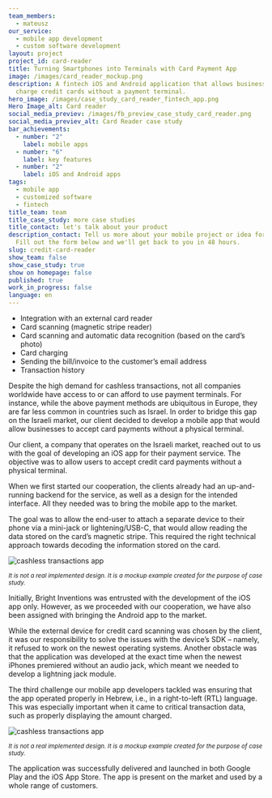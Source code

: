 ```yaml
---
team_members:
  - mateusz
our_service:
  - mobile app development
  - custom software development
layout: project
project_id: card-reader
title: Turning Smartphones into Terminals with Card Payment App
image: /images/card_reader_mockup.png
description: A fintech iOS and Android application that allows businesses to
  charge credit cards without a payment terminal.
hero_image: /images/case_study_card_reader_fintech_app.png
Hero Image_alt: Card reader
social_media_previev: /images/fb_preview_case_study_card_reader.png
social_media_previev_alt: Card Reader case study
bar_achievements:
  - number: "2"
    label: mobile apps
  - number: "6"
    label: key features
  - number: "2"
    label: iOS and Android apps
tags:
  - mobile app
  - customized software
  - fintech
title_team: team
title_case_study: more case studies
title_contact: let's talk about your product
description_contact: Tell us more about your mobile project or idea for an app.
  Fill out the form below and we'll get back to you in 48 hours.
slug: credit-card-reader
show_team: false
show_case_study: true
show on homepage: false
published: true
work_in_progress: false
language: en
---
```

<TitleWithIcon sectionTitle="main features" titleIcon="/images/main_features_icon.png" titleIconAlt="Main features of BrightTreasury:" />

* Integration with an external card reader
* Card scanning (magnetic stripe reader)
* Card scanning and automatic data recognition (based on the card’s photo)
* Card charging
* Sending the bill/invoice to the customer’s email address
* Transaction history

<TitleWithIcon sectionTitle="intro" titleIcon="/images/three_flags.svg" titleIconAlt="intro" />

Despite the high demand for cashless transactions, not all companies worldwide have access to or can afford to use payment terminals. For instance, while the above payment methods are ubiquitous in Europe, they are far less common in countries such as Israel. In order to bridge this gap on the Israeli market, our client decided to develop a mobile app that would allow businesses to accept card payments without a physical terminal.

<AnchorLink href='#contactForm' text='let’s talk about your project'/>

<TitleWithIcon sectionTitle="goal" titleIcon="/images/goal_title_section.png" titleIconAlt="goal" />

Our client, a company that operates on the Israeli market, reached out to us with the goal of developing an iOS app for their payment service. The objective was to allow users to accept credit card payments without a physical terminal. 

When we first started our cooperation, the clients already had an up-and-running backend for the service, as well as a design for the intended interface. All they needed was to bring the mobile app to the market.

The goal was to allow the end-user to attach a separate device to their phone via a mini-jack or lightening/USB-C, that would allow reading the data stored on the card’s magnetic stripe.  This required the right technical approach towards decoding the information stored on the card.

![cashless transactions app](../../static/images/card_reader_mobile.png)

<sub>*It is not a real implemented design. It is a mockup example created for the purpose of case study.*</sub>

<TitleWithIcon sectionTitle="process" titleIcon="/images/gearwheel.svg" titleIconAlt="process" />

Initially, Bright Inventions was entrusted with the development of the iOS app only. However, as we proceeded with our cooperation, we have also been assigned with bringing the Android app to the market.

While the external device for credit card scanning was chosen by the client, it was our responsibility to solve the issues with the device’s SDK – namely, it refused to work on the newest operating systems. Another obstacle was that the application was developed at the exact time when the newest iPhones premiered without an audio jack, which meant we needed to develop a lightning jack module.

The third challenge our mobile app developers tackled was ensuring that the app operated properly in Hebrew, i.e., in a right-to-left (RTL) language. This was especially important when it came to critical transaction data, such as properly displaying the amount charged.

![cashless transactions app](../../static/images/card_reader_mockup3.png)

<sub>*It is not a real implemented design. It is a mockup example created for the purpose of case study.*</sub>

<AnchorLink href='#contactForm' text='let’s talk about your project'/>

<TitleWithIcon sectionTitle="result" titleIcon="/images/results_icon_title_small.png" titleIconAlt="result" />

The application was successfully delivered and launched in both Google Play and the iOS App Store. The app is present on the market and used by a whole range of customers.